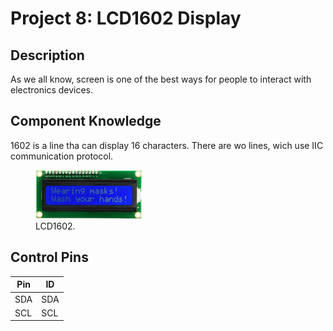 # Project 8: LCD1602 Display

## Description

As we all know, screen is one of the best ways for people to interact with electronics devices.

## Component Knowledge

1602 is a line tha can display 16 characters. There are wo lines, wich use IIC communication protocol.

<figure>
    <img src="images/LCD1602.png"
         alt="LCD1602"  width="40%" height="40%">
    <figcaption>LCD1602.</figcaption>
</figure>

## Control Pins

| Pin | ID |
| - | - |
| SDA | SDA |
| SCL | SCL |